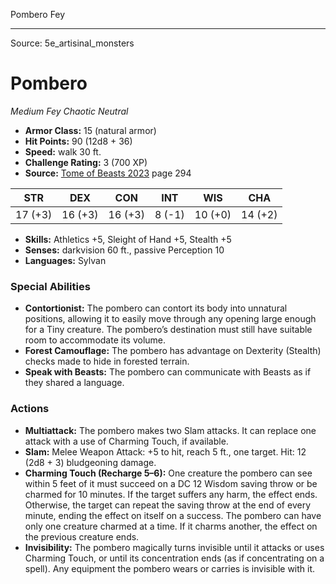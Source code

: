 <MonsterName/>Pombero</MonsterName>
<CreatureType/>Fey</CreatureType>



---

Source: 5e_artisinal_monsters

# Pombero

*Medium* *Fey* *Chaotic Neutral*

- **Armor Class:** 15 (natural armor)
- **Hit Points:** 90 (12d8 + 36)
- **Speed:** walk 30 ft.
- **Challenge Rating:** 3 (700 XP)
- **Source:** [Tome of Beasts 2023](https://koboldpress.com/kpstore/product/tome-of-beasts-1-2023-edition/) page 294

| STR | DEX | CON | INT | WIS | CHA |
| --- | --- | --- | --- | --- | --- |
| 17 (+3) | 16 (+3) | 16 (+3) | 8 (-1) | 10 (+0) | 14 (+2) |

- **Skills:** Athletics +5, Sleight of Hand +5, Stealth +5
- **Senses:** darkvision 60 ft., passive Perception 10
- **Languages:** Sylvan

### Special Abilities

- **Contortionist:** The pombero can contort its body into unnatural positions, allowing it to easily move through any opening large enough for a Tiny creature. The pombero’s destination must still have suitable room to accommodate its volume.
- **Forest Camouflage:** The pombero has advantage on Dexterity (Stealth) checks made to hide in forested terrain.
- **Speak with Beasts:** The pombero can communicate with Beasts as if they shared a language.

### Actions

- **Multiattack:** The pombero makes two Slam attacks. It can replace one attack with a use of Charming Touch, if available.
- **Slam:** Melee Weapon Attack: +5 to hit, reach 5 ft., one target. Hit: 12 (2d8 + 3) bludgeoning damage.
- **Charming Touch (Recharge 5–6):** One creature the pombero can see within 5 feet of it must succeed on a DC 12 Wisdom saving throw or be charmed for 10 minutes. If the target suffers any harm, the effect ends. Otherwise, the target can repeat the saving throw at the end of every minute, ending the effect on itself on a success. The pombero can have only one creature charmed at a time. If it charms another, the effect on the previous creature ends.
- **Invisibility:** The pombero magically turns invisible until it attacks or uses Charming Touch, or until its concentration ends (as if concentrating on a spell). Any equipment the pombero wears or carries is invisible with it.


